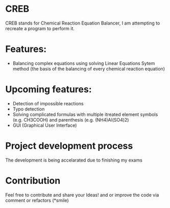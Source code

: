 # CREB
CREB stands for Chemical Reaction Equation Balancer, I am attempting to recreate a program to perform it.

# Features:
  - Balancing complex equations using solving Linear Equations Sytem method (the basis of the balancing of every chemical reaction equation)
# Upcoming features:
  - Detection of impossible reactions
  - Typo detection
  - Solving complicated formulas with multiple itreated element symbols (e.g. CH3COOH) and parenthesis (e.g. (NH4)Al(SO4)2)
  - GUI (Graphical User Interface)

# Project development process
The development is being accelarated due to finishing my exams

# Contribution
Feel free to contribute and share your Ideas! and or improve the code via comment or refactors (*smile)
